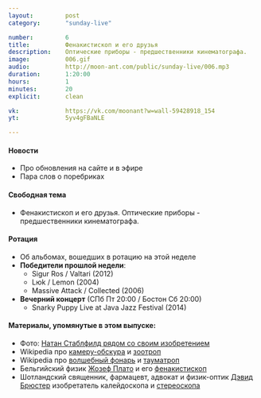 ```yaml
---
layout:         post
category:       "sunday-live"

number:         6
title:          Фенакистископ и его друзья
description:    Оптические приборы - предшественники кинематографа.
image:          006.gif
audio:          http://moon-ant.com/public/sunday-live/006.mp3
duration:       1:20:00
hours:          1
minutes:        20
explicit:		clean

vk:             https://vk.com/moonant?w=wall-59428918_154
yt:             5yv4gFBaNLE

---
```


#### Новости
- Про обновления на сайте и в эфире
- Пара слов о поребриках

#### Свободная тема
-  Фенакистископ и его друзья.  Оптические приборы - предшественники кинематографа.

#### Ротация
- Об альбомах, вошедших в ротацию на этой неделе
- **Победители прошлой недели**:
    - Sigur Ros / Valtari (2012)
    - Lюk / Lemon (2004)
    - Massive Attack / Collected (2006)
- **Вечерний концерт** (СПб Пт 20:00 / Бостон Сб 20:00)
    - Snarky Puppy Live at Java Jazz Festival (2014)

#### Материалы, упомянутые в этом выпуске:
- Фото: [Натан Стаблфилд рядом со своим изобретением](https://upload.wikimedia.org/wikipedia/en/2/2d/Nathan_b_stubblefield.jpg?1458579576212)
- Wikipedia про [камеру-обскура](https://ru.wikipedia.org/wiki/Камера-обскура) и [зоотроп](https://ru.wikipedia.org/wiki/Зоотроп)
- Wikipedia про [волшебный фонарь](https://ru.wikipedia.org/wiki/Волшебный_фонарь) и [тауматроп](https://ru.wikipedia.org/wiki/Тауматроп)
- Бельгийский физик [Жозеф Плато](https://ru.wikipedia.org/wiki/Плато,_Жозеф) и его [фенакистископ](https://ru.wikipedia.org/wiki/Фенакистископ)
- Шотландский священник, фармацевт, адвокат и физик-оптик [Дэвид Брюстер](https://ru.wikipedia.org/wiki/Брюстер,_Дэвид) изобретатель калейдоскопа и [стереоскопа](http://images.tildacdn.info/85e3f10e-9893-41bb-936d-7c69ca1957b5/st.png)
